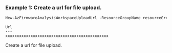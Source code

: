 ### Example 1: Create a url for file upload.
```powershell
New-AzFirmwareAnalysisWorkspaceUploadUrl -ResourceGroupName resourceGroupName -WorkspaceName workspaceName -FirmwareId firmwareId
```

```output
Url
---
xxxxxxxxxxxxxxxxxxxxxxxxxxxxxxxxxxxxxxxxxxxxx
```

Create a url for file upload.

